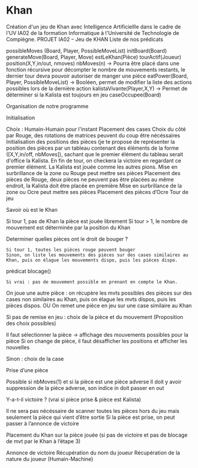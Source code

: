 # Khan
Création d'un jeu de Khan avec Intelligence Artificiellle dans le cadre de l'UV IA02 de la formation Informatique à l'Université de Technologie de Compiègne.
PROJET IA02 – Jeu de KHAN
Liste de nos prédicats

possibleMoves (Board, Player, PossibleMoveList)
initBoard(Board)
generateMove(Board, Player, Move)
estLeKhan(Pièce)
tourActif(Joueur)
position(X,Y,in/out, nmoves)
nbMoves(n) → Pourra être placé dans une fonction récursive pour décompter le nombre de mouvements restants, le dernier tour devra pouvoir autoriser de manger une pièce
eatPower(Board, Player, PossibleMoveList) → Booléen, permet de modifier la liste des actions possibles lors de la dernière action
kalistaVivante(Player,X,Y) → Permet de déterminer si la Kalista est toujours en jeu
caseOccupee(Board)

 
Organisation de notre programme

Initialisation

Choix : Humain-Humain pour l'instant
Placement des cases
Choix du côté par Rouge, des rotations de matrices peuvent du coup être nécéssaires
Initialisation des positions des pièces (je te propose de représenter la position des pièces par un tableau contenant des éléments de la forme ([X,Y,in/off, nbMoves]), sachant que le premier élément du tableau serait d'office la Kalista. En fin de tour, on checkera la victoire en regardant ce premier élément. La Kalista est jouée comme les autres pions.
Mise en surbrillance de la zone ou Rouge peut mettre ses pièces
Placement des pièces de Rouge, deux pièces ne peuvent pas être placées au même endroit, la Kalista doit être placée en première
Mise en surbrillance de la zone ou Ocre peut mettre ses pièces
Placement des pièces d’Ocre
Tour de jeu

Savoir où est le Khan

Si tour 1, pas de Khan la pièce est jouée librement
Si tour > 1, le nombre de mouvement est déterminée par la position du Khan

Determiner quelles pièces ont le droit de bouger ?
	
	Si tour 1, toutes les pièces rouge peuvent bouger
	Sinon, on liste les mouvements des pièces sur des cases similaires au Khan, puis on élague les mouvements dispo, puis les pièces dispo.

prédicat blocage()

	Si vrai : pas de mouvement possible en prenant en compte le Khan.
On joue une autre pièce : on récupère les mvts possibles des pièces sur des cases non similaires au Khan, puis on élague les mvts dispos, puis les pièces dispos.
OU
On remet une pièce en jeu sur une case similaire au Khan
 
Si pas de remise en jeu : choix de la pièce et du mouvement (Proposition des choix possibles)

Il faut sélectionner la pièce → affichage des mouvements possibles pour la pièce
Si on change de pièce, il faut désafficher les positions et afficher les nouvelles

Sinon : choix de la case

Prise d’une pièce

Possible si nbMoves(1) et si la pièce est une pièce adverse
Il doit y avoir suppression de la pièce adverse, son indice in doit passer en out

Y-a-t-il victoire ? (vrai si pièce prise & pièce est Kalista)

Il ne sera pas nécéssaire de scanner toutes les pièces hors du jeu mais seulement la pièce qui vient d’être sortie
Si la pièce est prise, on peut passer à l’annonce de victoire

Placement du Khan sur la pièce jouée (si pas de victoire et pas de blocage de mvt par le Khan à l’étape 3)

Annonce de victoire
Récupération du nom du joueur
Récupération de la nature du joueur (Humain-Machine)



